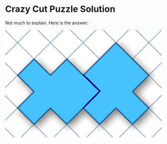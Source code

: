 # Crazy Cut Puzzle Solution
Not much to explain. Here is the answer:

![Crazy Cut Solution](/images/Crazy%20Cut%20Solution.png)
